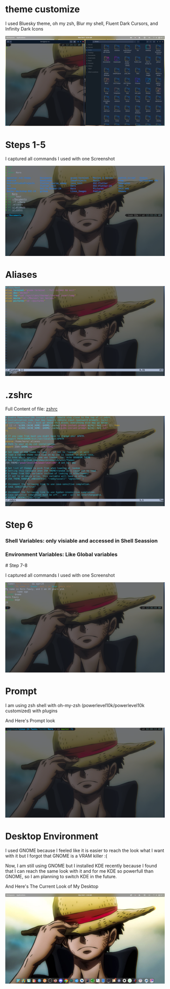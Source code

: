 # theme customize

I used Bluesky theme, oh my zsh, Blur my shell, Fluent Dark Cursors, and Infinity Dark Icons

![Local Image](./customize.png)

# Steps 1-5

I captured all commands I used with one Screenshot

![Local Image](./steps1-5.png)

# Aliases
![Local Image](./aliases.png)

# .zshrc

Full Content of file: [zshrc](./zshrc)

![Local Image](./zshrc.png)

# Step 6
<h3>Shell Variables: only visiable and accessed in Shell Seassion</h3>
<h3>Environment Variables: Like Global variables</h3>
# Step 7-8

I captured all commands I used with one Screenshot

![Local Image](./steps7-8.png)

# Prompt
I am using zsh shell with oh-my-zsh (powerlevel10k/powerlevel10k customized) with plugins

And Here's Prompt look

![Local Image](./prompt.png)

# Desktop Environment
I used GNOME because I feeled like it is easier to reach the look what I want with it but I forgot that GNOME is a VRAM killer :(

Now, I am still using GNOME but I installed KDE recently because I found that I can reach the same look with it and for me KDE so powerfull than GNOME, so I am planning to switch KDE in the future.

And Here's The Current Look of My Desktop

![Local Image](./desktop.png)

